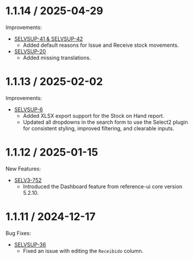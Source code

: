 1.1.14 / 2025-04-29
===================
Improvements:
- [SELVSUP-41 & SELVSUP-42](https://openlmis.atlassian.net/browse/SELVSUP-42)
  - Added default reasons for Issue and Receive stock movements.
- [SELVSUP-20](https://openlmis.atlassian.net/browse/SELVSUP-20)
  - Added missing translations.

1.1.13 / 2025-02-02
===================
Improvements:
- [SELVSUP-6](https://openlmis.atlassian.net/browse/SELVSUP-6)
  - Added XLSX export support for the Stock on Hand report.
  - Updated all dropdowns in the search form to use the Select2 plugin for consistent styling, improved filtering, and clearable inputs.

1.1.12 / 2025-01-15
===================
New Features:
- [SELV3-752](https://openlmis.atlassian.net/browse/SELV3-752)
  - Introduced the Dashboard feature from reference-ui core version 5.2.10.

1.1.11 / 2024-12-17
===================
Bug Fixes:
- [SELVSUP-36](https://openlmis.atlassian.net/browse/SELVSUP-36)
  - Fixed an issue with editing the `Receibido` column.
